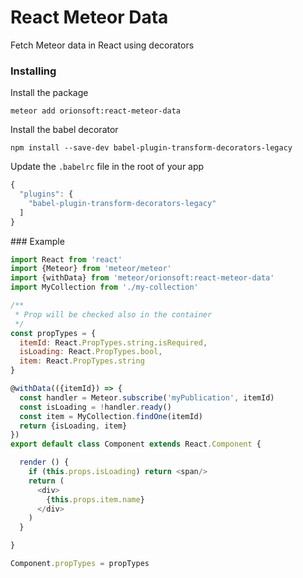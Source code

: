 # React Meteor Data

Fetch Meteor data in React using decorators

### Installing

Install the package

```
meteor add orionsoft:react-meteor-data
```

Install the babel decorator

```
npm install --save-dev babel-plugin-transform-decorators-legacy
```

Update the ```.babelrc``` file in the root of your app

```js
{
  "plugins": {
    "babel-plugin-transform-decorators-legacy"
  ]
}
```

### Example

```js
import React from 'react'
import {Meteor} from 'meteor/meteor'
import {withData} from 'meteor/orionsoft:react-meteor-data'
import MyCollection from './my-collection'

/**
 * Prop will be checked also in the container
 */
const propTypes = {
  itemId: React.PropTypes.string.isRequired,
  isLoading: React.PropTypes.bool,
  item: React.PropTypes.string
}

@withData(({itemId}) => {
  const handler = Meteor.subscribe('myPublication', itemId)
  const isLoading = !handler.ready()
  const item = MyCollection.findOne(itemId)
  return {isLoading, item}
})
export default class Component extends React.Component {

  render () {
    if (this.props.isLoading) return <span/>
    return (
      <div>
        {this.props.item.name}
      </div>
    )
  }

}

Component.propTypes = propTypes
```
